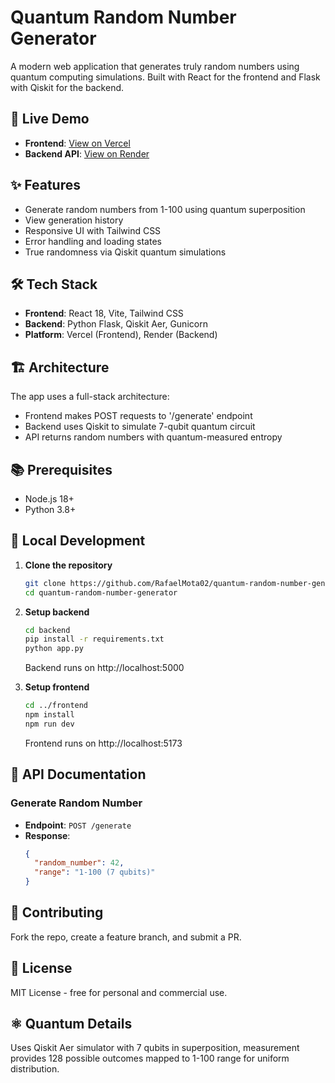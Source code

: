 # Quantum Random Number Generator

A modern web application that generates truly random numbers using quantum computing simulations. Built with React for the frontend and Flask with Qiskit for the backend.

## 🚀 Live Demo

- **Frontend**: [View on Vercel](https://quantum-random-number-generator-po8.vercel.app/)
- **Backend API**: [View on Render](https://quantum-random-number-generator-cio3.onrender.com)

## ✨ Features

- Generate random numbers from 1-100 using quantum superposition
- View generation history
- Responsive UI with Tailwind CSS
- Error handling and loading states
- True randomness via Qiskit quantum simulations

## 🛠 Tech Stack

- **Frontend**: React 18, Vite, Tailwind CSS
- **Backend**: Python Flask, Qiskit Aer, Gunicorn
- **Platform**: Vercel (Frontend), Render (Backend)

## 🏗 Architecture

The app uses a full-stack architecture:
- Frontend makes POST requests to '/generate' endpoint
- Backend uses Qiskit to simulate 7-qubit quantum circuit
- API returns random numbers with quantum-measured entropy

## 📚 Prerequisites

- Node.js 18+
- Python 3.8+

## 🚀 Local Development

1. **Clone the repository**
   ```bash
   git clone https://github.com/RafaelMota02/quantum-random-number-generator.git
   cd quantum-random-number-generator
   ```

2. **Setup backend**
   ```bash
   cd backend
   pip install -r requirements.txt
   python app.py
   ```
   Backend runs on http://localhost:5000

3. **Setup frontend**
   ```bash
   cd ../frontend
   npm install
   npm run dev
   ```
   Frontend runs on http://localhost:5173

## 📡 API Documentation

### Generate Random Number
- **Endpoint**: `POST /generate`
- **Response**: 
  ```json
  {
    "random_number": 42,
    "range": "1-100 (7 qubits)"
  }
  ```

## 🤝 Contributing

Fork the repo, create a feature branch, and submit a PR.

## 📄 License

MIT License - free for personal and commercial use.

## ⚛ Quantum Details

Uses Qiskit Aer simulator with 7 qubits in superposition, measurement provides 128 possible outcomes mapped to 1-100 range for uniform distribution.
